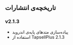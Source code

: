 ## تاریخچه‌ی انتشارات

### v2.1.3
- پیاده‌سازی متدهای پایه‌ی اندروید
- استفاده از TapsellPlus 2.1.3
